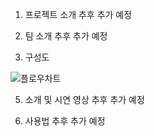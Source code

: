 1. 프로젝트 소개
추후 추가 예정

2. 팀 소개
추후 추가 예정

3. 구성도


![플로우차트](https://github.com/pnucse-capstone/capstone-2023-1-04/assets/84282849/a312f580-395b-4a40-9900-0cbfbbef35be)


5. 소개 및 시연 영상
추후 추가 예정

6. 사용법
추후 추가 예정
